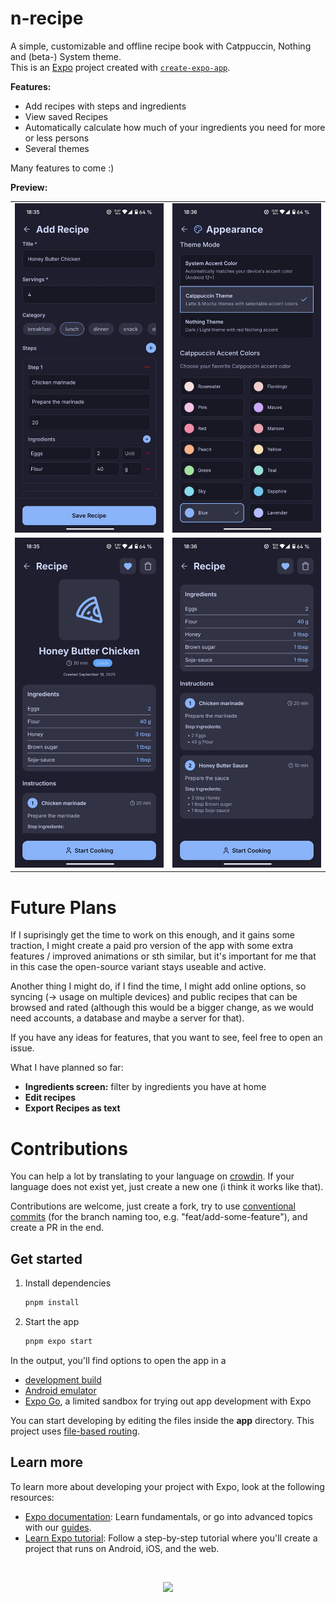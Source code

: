 # n-recipe

A simple, customizable and offline recipe book with Catppuccin, Nothing and (beta-) System theme.  
This is an [Expo](https://expo.dev) project created with [`create-expo-app`](https://www.npmjs.com/package/create-expo-app).

**Features:**

- Add recipes with steps and ingredients
- View saved Recipes
- Automatically calculate how much of your ingredients you need for more or less persons
- Several themes

Many features to come :)

**Preview:**

<table>
  <tr>
    <td><img src="./assets/preview/add-recipe.jpeg" width="240" /></td>
    <td><img src="./assets/preview/settings.jpeg" width="240" /></td>
  </tr>
  <tr>
    <td><img src="./assets/preview/recipe-view.jpeg" width="240" /></td>
    <td><img src="./assets/preview/recipe-instructions.jpeg" width="240" /></td>
  </tr>
</table>

# Future Plans

If I suprisingly get the time to work on this enough, and it gains some traction,
I might create a paid pro version of the app with some extra features / improved animations or sth similar,
but it's important for me that in this case the open-source variant stays useable and active.

Another thing I might do, if I find the time, I might add online options, so syncing (-> usage on multiple devices) and public recipes that
can be browsed and rated (although this would be a bigger change, as we would need accounts, a database and maybe a server for that).

If you have any ideas for features, that you want to see, feel free to open an issue.

What I have planned so far:

- **Ingredients screen:** filter by ingredients you have at home
- **Edit recipes**
- **Export Recipes as text**

# Contributions

You can help a lot by translating to your language on [crowdin](https://crowdin.com/project/n-recipe).
If your language does not exist yet, just create a new one (i think it works like that).

Contributions are welcome, just create a fork, try to use [conventional commits](https://www.conventionalcommits.org/)
(for the branch naming too, e.g. "feat/add-some-feature"), and create a PR in the end.

## Get started

1. Install dependencies

   ```bash
   pnpm install
   ```

2. Start the app

   ```bash
   pnpm expo start
   ```

In the output, you'll find options to open the app in a

- [development build](https://docs.expo.dev/develop/development-builds/introduction/)
- [Android emulator](https://docs.expo.dev/workflow/android-studio-emulator/)
- [Expo Go](https://expo.dev/go), a limited sandbox for trying out app development with Expo

You can start developing by editing the files inside the **app** directory. This project uses [file-based routing](https://docs.expo.dev/router/introduction).

## Learn more

To learn more about developing your project with Expo, look at the following resources:

- [Expo documentation](https://docs.expo.dev/): Learn fundamentals, or go into advanced topics with our [guides](https://docs.expo.dev/guides).
- [Learn Expo tutorial](https://docs.expo.dev/tutorial/introduction/): Follow a step-by-step tutorial where you'll create a project that runs on Android, iOS, and the web.

<br />

<p align="center">
 <a href="https://github.com/a3chron/n-recipe/blob/main/LICENSE"><img src="https://img.shields.io/github/license/a3chron/n-recipe?colorA=363a4f&colorB=eba0ac&style=for-the-badge"></a>
</p>

